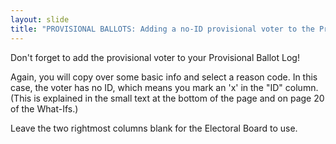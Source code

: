 ```yaml
---
layout: slide
title: "PROVISIONAL BALLOTS: Adding a no-ID provisional voter to the Provisional Ballot Log"
---
```


Don't forget to add the provisional voter to your Provisional Ballot Log!

Again, you will copy over some basic info and select a reason code. In this case, the voter has no ID, which means you mark an 'x' in the "ID" column. (This is explained in the small text at the bottom of the page and on page 20 of the What-Ifs.)

Leave the two rightmost columns blank for the Electoral Board to use.
